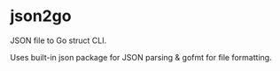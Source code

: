 # json2go

JSON file to Go struct CLI.

Uses built-in json package for JSON parsing & gofmt for file formatting.